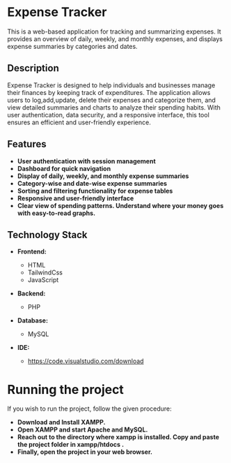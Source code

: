 # Expense Tracker

This is a web-based application for tracking and summarizing expenses. It provides an overview of daily, weekly, and monthly expenses, and displays expense summaries by categories and dates.

## Description

Expense Tracker is designed to help individuals and businesses manage their finances by keeping track of expenditures. The application allows users to log,add,update, delete their expenses and categorize them, and view detailed summaries and charts to analyze their spending habits. With user authentication, data security, and a responsive interface, this tool ensures an efficient and user-friendly experience.

## Features

- **User authentication with session management**
- **Dashboard for quick navigation**
- **Display of daily, weekly, and monthly expense summaries**
- **Category-wise and date-wise expense summaries**
- **Sorting and filtering functionality for expense tables**
- **Responsive and user-friendly interface**
- **Clear view of spending patterns. Understand where your money goes with easy-to-read graphs.**

## Technology Stack

- **Frontend:**
  - HTML
  - TailwindCss
  - JavaScript

- **Backend:**
  - PHP

- **Database:**
  - MySQL
    
- **IDE:**
  - https://code.visualstudio.com/download


# Running the project
If you wish to run the project, follow the given procedure:
- **Download and Install XAMPP.**
- **Open XAMPP and start Apache and MySQL.**
- **Reach out to the directory where xampp is installed. Copy and paste the    project folder in xampp/htdocs .**
- **Finally, open the project in your web browser.**

